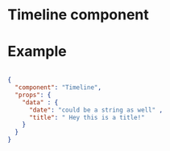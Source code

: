 # Timeline component

# Example

```json

{
  "component": "Timeline",
  "props": {
    "data" : {
      "date": "could be a string as well" ,
      "title": " Hey this is a title!"
    }
  }
}

```
